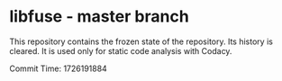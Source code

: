 # libfuse - master branch

This repository contains the frozen state of the repository.
Its history is cleared. It is used only for static code
analysis with Codacy.

Commit Time: 1726191884